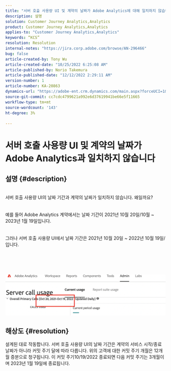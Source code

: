 ```yaml
---
title: "서버 호출 사용량 UI 및 계약의 날짜가 Adobe Analytics에 대해 일치하지 않습니다."
description: 설명
solution: Customer Journey Analytics,Analytics
product: Customer Journey Analytics,Analytics
applies-to: "Customer Journey Analytics,Analytics"
keywords: “KCS”
resolution: Resolution
internal-notes: "https://jira.corp.adobe.com/browse/AN-296466"
bug: false
article-created-by: Tony Wu
article-created-date: "10/25/2022 6:25:08 AM"
article-published-by: Norio Takemura
article-published-date: "12/12/2022 2:29:11 AM"
version-number: 1
article-number: KA-20863
dynamics-url: "https://adobe-ent.crm.dynamics.com/main.aspx?forceUCI=1&pagetype=entityrecord&etn=knowledgearticle&id=578a78bc-2d54-ed11-bba2-6045bd006b4b"
source-git-commit: cc7cdc4799621a992e6d37619941be66e5f11665
workflow-type: tm+mt
source-wordcount: '143'
ht-degree: 3%

---
```


# 서버 호출 사용량 UI 및 계약의 날짜가 Adobe Analytics과 일치하지 않습니다

## 설명 {#description}

<br>서버 호출 사용량 UI의 날짜 기간과 계약의 날짜가 일치하지 않습니다. 왜일까요?<br><br>
<br>예를 들어 Adobe Analytics 계약에서는 날짜 기간이 2021년 10월 20일/10월 ~ 2023년 1월 19일입니다.<br><br>
<br>그러나 서버 호출 사용량 UI에서 날짜 기간은 2021년 10월 20일 ~ 2022년 10월 19일/입니다.<br><br> <br><br> <br><br>![](assets/___1c772bee-2e54-ed11-bba2-6045bd006b4b___.png)<br>

## 해상도 {#resolution}


설계된 대로 작동합니다.
서버 호출 사용량 UI의 날짜 기간은 계약의 서비스 시작/종료 날짜가 아니라 커밋 주기 달에 따라 다릅니다.
위의 고객에 대한 커밋 주기 개월은 12개월 증분으로 청구됩니다.
이 커밋 주기10/19/2022 종료되면 다음 커밋 주기는 3개월이며 2023년 1월 19일에 종료됩니다.
